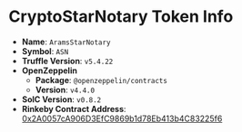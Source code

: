 # CryptoStarNotary Token Info

- __Name__: `AramsStarNotary`
- __Symbol__: `ASN`
- __Truffle Version__: `v5.4.22`
- __OpenZeppelin__
  - __Package__: `@openzeppelin/contracts`
  - __Version__: `v4.4.0`
- __SolC Version__: `v0.8.2`
- __Rinkeby Contract Address__: [0x2A0057cA906D3EfC9869b1d78Eb413b4C83225f6](https://rinkeby.etherscan.io/token/0x2A0057cA906D3EfC9869b1d78Eb413b4C83225f6)
